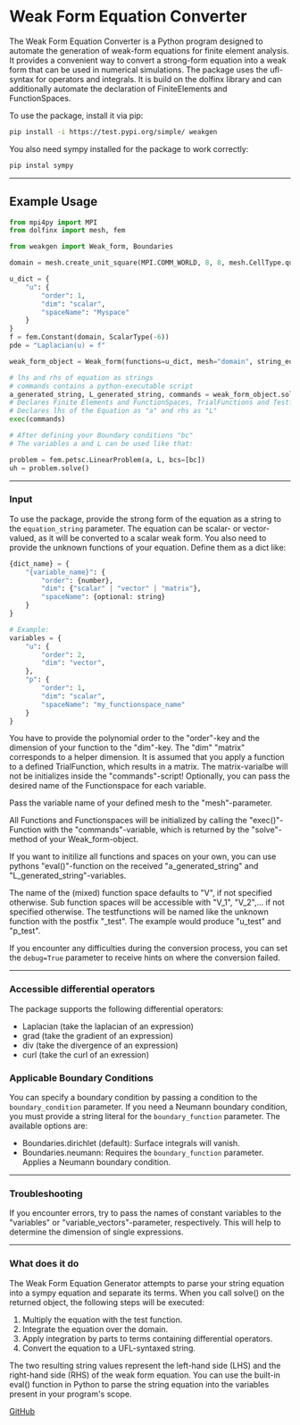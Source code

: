 # Weak Form Equation Converter

The Weak Form Equation Converter is a Python program designed to automate the generation of weak-form equations for finite element analysis. It provides a convenient way to convert a strong-form equation into a weak form that can be used in numerical simulations. The package uses the ufl-syntax for operators and integrals. It is build on the dolfinx library and can additionally automate the declaration of FiniteElements and FunctionSpaces.

To use the package, install it via pip:
```bash
pip install -i https://test.pypi.org/simple/ weakgen
```
You also need sympy installed for the package to work correctly:
```bash
pip instal sympy
```
___
## Example Usage

```python
from mpi4py import MPI
from dolfinx import mesh, fem

from weakgen import Weak_form, Boundaries

domain = mesh.create_unit_square(MPI.COMM_WORLD, 8, 8, mesh.CellType.quadrilateral)

u_dict = {
    "u": {
        "order": 1,
        "dim": "scalar",
        "spaceName": "Myspace"
    }
}
f = fem.Constant(domain, ScalarType(-6))
pde = "Laplacian(u) = f"

weak_form_object = Weak_form(functions=u_dict, mesh="domain", string_equation=pde, boundary_condition=Boundaries.dirichlet)

# lhs and rhs of equation as strings
# commands contains a python-executable script
a_generated_string, L_generated_string, commands = weak_form_object.solve()
# Declares Finite Elements and FunctionSpaces, TrialFunctions and Testfunctions
# Declares lhs of the Equation as "a" and rhs as "L"
exec(commands)

# After defining your Boundary conditions "bc"
# The variables a and L can be used like that:

problem = fem.petsc.LinearProblem(a, L, bcs=[bc])
uh = problem.solve()
```

___

### Input
To use the package, provide the strong form of the equation as a string to the `equation_string` parameter. The equation can be scalar- or vector-valued, as it will be converted to a scalar weak form.
You also need to provide the unknown functions of your equation. Define them as a dict like:
```python
{dict_name} = {
    "{variable_name}": {
        "order": {number},
        "dim": {"scalar" | "vector" | "matrix"},
        "spaceName": {optional: string}
    }
}

# Example:
variables = {
    "u": {
        "order": 2,
        "dim": "vector",
    },
    "p": {
        "order": 1,
        "dim": "scalar",
        "spaceName": "my_functionspace_name"
    }
}
```
You have to provide the polynomial order to the "order"-key and the dimension of your function to the "dim"-key. The "dim" "matrix" corresponds to a helper dimension. It is assumed that you apply a function to a defined TrialFunction, which results in a matrix. The matrix-varialbe will not be initializes inside the "commands"-script!
Optionally, you can pass the desired name of the Functionspace for each variable. 

Pass the variable name of your defined mesh to the "mesh"-parameter.

All Functions and Functionspaces will be initialized by calling the "exec()"-Function with the "commands"-variable, which is returned by the "solve"- method of your Weak_form-object.

If you want to initilize all functions and spaces on your own, you can use pythons "eval()"-function on the received "a_generated_string" and "L_generated_string"-variables.

The name of the (mixed) function space defaults to "V", if not specified otherwise. Sub function spaces will be accessible with "V_1", "V_2",... if not specified otherwise.
The testfunctions will be named like the unknown function with the postfix "_test". The example would produce "u_test" and "p_test".

If you encounter any difficulties during the conversion process, you can set the `debug=True` parameter to receive hints on where the conversion failed.
___
### Accessible differential operators

The package supports the following differential operators:

- Laplacian (take the laplacian of an expression)
- grad (take the gradient of an expression)
- div (take the divergence of an expression)
- curl (take the curl of an exression)

### Applicable Boundary Conditions
You can specify a boundary condition by passing a condition to the `boundary_condition` parameter. If you need a Neumann boundary condition, you must provide a string literal for the `boundary_function` parameter. The available options are:
- Boundaries.dirichlet (default): Surface integrals will vanish.
- Boundaries.neumann: Requires the `boundary_function` parameter. Applies a Neumann boundary condition.

___

### Troubleshooting
If you encounter errors, try to pass the names of constant variables to the "variables" or "variable_vectors"-parameter, respectively. This will help to determine the dimension of single expressions.

___

### What does it do
The Weak Form Equation Generator attempts to parse your string equation into a sympy equation and separate its terms. When you call solve() on the returned object, the following steps will be executed:

1. Multiply the equation with the test function.
2. Integrate the equation over the domain.
3. Apply integration by parts to terms containing differential operators.
4. Convert the equation to a UFL-syntaxed string.

The two resulting string values represent the left-hand side (LHS) and the right-hand side (RHS) of the weak form equation. You can use the built-in eval() function in Python to parse the string equation into the variables present in your program's scope.



[GitHub](https://github.com/Denn1sMay/weak)
